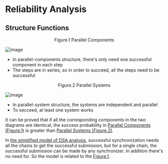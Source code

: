 # Reliability Analysis

## Structure Functions

<p align="center" id = "parallel-components">Figure.1 Parallel Components </p>  

![image](https://user-images.githubusercontent.com/83746881/232553371-3faa9b5e-1897-4e57-b9b4-b330e940a24a.png)  

- In parallel-components structure, there's only need one successful component in each step
- The steps are in series, so in order to succeed, all the steps need to be successful  

<p align="center" id = "parallel-system">Figure.2 Parallel Systems </p>  

![image](https://user-images.githubusercontent.com/83746881/232553406-0396f057-47ec-4f04-aad5-bc807b7533ff.png)  

- In parallel-system structure, the systems are independent and parallel
- To secceed, at least one system works 

It can be proved that if all the corresponding components in the two diagrams are identical, the success probability in [Parallel Components (Figure.1)](#parallel-components) is greater than [Parallel Systems (Figure.2)](#parallel-system).  

In [the simplified model of DSA analysis](dsa-analysis.md#simplified-model), successful synchronization needs all the chains to get the successful submission, but for a single chain, the successful submission can be made by any synchronizer. In addition there's no need for. So the model is related to the [Figure.1](#parallel-components).  
